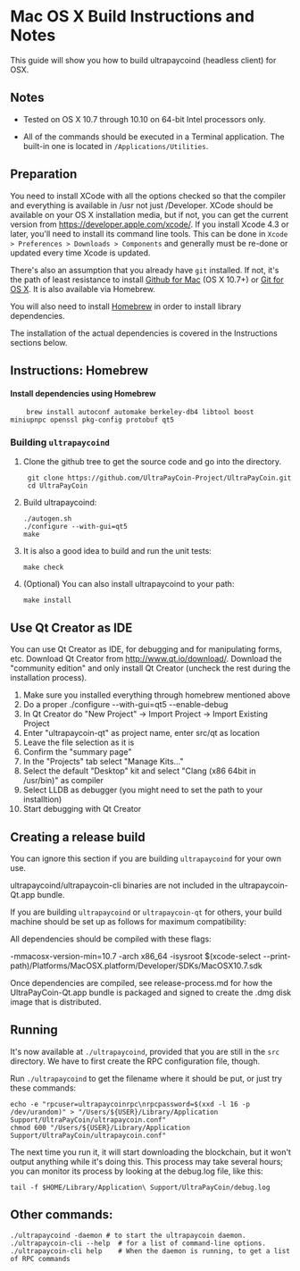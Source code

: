 Mac OS X Build Instructions and Notes
====================================
This guide will show you how to build ultrapaycoind (headless client) for OSX.

Notes
-----

* Tested on OS X 10.7 through 10.10 on 64-bit Intel processors only.

* All of the commands should be executed in a Terminal application. The
built-in one is located in `/Applications/Utilities`.

Preparation
-----------

You need to install XCode with all the options checked so that the compiler
and everything is available in /usr not just /Developer. XCode should be
available on your OS X installation media, but if not, you can get the
current version from https://developer.apple.com/xcode/. If you install
Xcode 4.3 or later, you'll need to install its command line tools. This can
be done in `Xcode > Preferences > Downloads > Components` and generally must
be re-done or updated every time Xcode is updated.

There's also an assumption that you already have `git` installed. If
not, it's the path of least resistance to install [Github for Mac](https://mac.github.com/)
(OS X 10.7+) or
[Git for OS X](https://code.google.com/p/git-osx-installer/). It is also
available via Homebrew.

You will also need to install [Homebrew](http://brew.sh) in order to install library
dependencies.

The installation of the actual dependencies is covered in the Instructions
sections below.

Instructions: Homebrew
----------------------

#### Install dependencies using Homebrew

        brew install autoconf automake berkeley-db4 libtool boost miniupnpc openssl pkg-config protobuf qt5

### Building `ultrapaycoind`

1. Clone the github tree to get the source code and go into the directory.

        git clone https://github.com/UltraPayCoin-Project/UltraPayCoin.git
        cd UltraPayCoin

2.  Build ultrapaycoind:

        ./autogen.sh
        ./configure --with-gui=qt5
        make

3.  It is also a good idea to build and run the unit tests:

        make check

4.  (Optional) You can also install ultrapaycoind to your path:

        make install

Use Qt Creator as IDE
------------------------
You can use Qt Creator as IDE, for debugging and for manipulating forms, etc.
Download Qt Creator from http://www.qt.io/download/. Download the "community edition" and only install Qt Creator (uncheck the rest during the installation process).

1. Make sure you installed everything through homebrew mentioned above
2. Do a proper ./configure --with-gui=qt5 --enable-debug
3. In Qt Creator do "New Project" -> Import Project -> Import Existing Project
4. Enter "ultrapaycoin-qt" as project name, enter src/qt as location
5. Leave the file selection as it is
6. Confirm the "summary page"
7. In the "Projects" tab select "Manage Kits..."
8. Select the default "Desktop" kit and select "Clang (x86 64bit in /usr/bin)" as compiler
9. Select LLDB as debugger (you might need to set the path to your installtion)
10. Start debugging with Qt Creator

Creating a release build
------------------------
You can ignore this section if you are building `ultrapaycoind` for your own use.

ultrapaycoind/ultrapaycoin-cli binaries are not included in the ultrapaycoin-Qt.app bundle.

If you are building `ultrapaycoind` or `ultrapaycoin-qt` for others, your build machine should be set up
as follows for maximum compatibility:

All dependencies should be compiled with these flags:

 -mmacosx-version-min=10.7
 -arch x86_64
 -isysroot $(xcode-select --print-path)/Platforms/MacOSX.platform/Developer/SDKs/MacOSX10.7.sdk

Once dependencies are compiled, see release-process.md for how the UltraPayCoin-Qt.app
bundle is packaged and signed to create the .dmg disk image that is distributed.

Running
-------

It's now available at `./ultrapaycoind`, provided that you are still in the `src`
directory. We have to first create the RPC configuration file, though.

Run `./ultrapaycoind` to get the filename where it should be put, or just try these
commands:

    echo -e "rpcuser=ultrapaycoinrpc\nrpcpassword=$(xxd -l 16 -p /dev/urandom)" > "/Users/${USER}/Library/Application Support/UltraPayCoin/ultrapaycoin.conf"
    chmod 600 "/Users/${USER}/Library/Application Support/UltraPayCoin/ultrapaycoin.conf"

The next time you run it, it will start downloading the blockchain, but it won't
output anything while it's doing this. This process may take several hours;
you can monitor its process by looking at the debug.log file, like this:

    tail -f $HOME/Library/Application\ Support/UltraPayCoin/debug.log

Other commands:
-------

    ./ultrapaycoind -daemon # to start the ultrapaycoin daemon.
    ./ultrapaycoin-cli --help  # for a list of command-line options.
    ./ultrapaycoin-cli help    # When the daemon is running, to get a list of RPC commands
